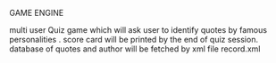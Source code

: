 GAME ENGINE 

multi user Quiz game which will ask user to identify quotes by famous personalities .
score card will be printed by the end of quiz session.
database of quotes  and author will be fetched by xml file record.xml

